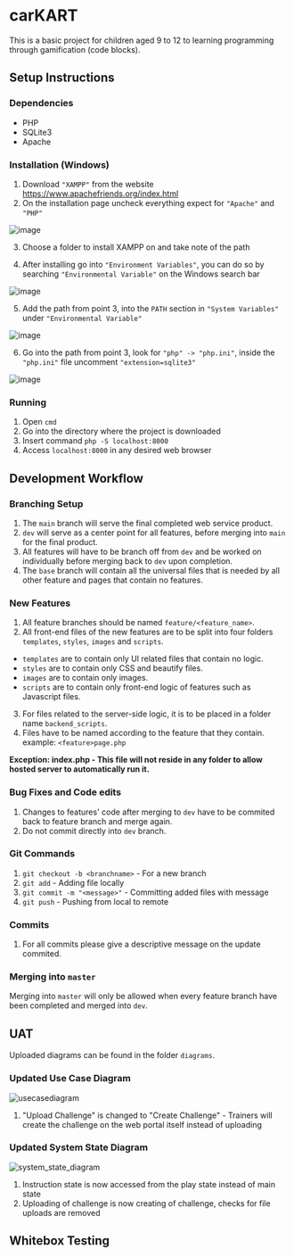 # carKART
This is a basic project for children aged 9 to 12 to learning programming through gamification (code blocks).

## Setup Instructions
### Dependencies
- PHP 
- SQLite3
- Apache

### Installation (Windows)
1. Download `"XAMPP"` from the website https://www.apachefriends.org/index.html 
2. On the installation page uncheck everything expect for `"Apache"` and `"PHP"`

![image](https://user-images.githubusercontent.com/33278298/144864710-3c5d4f79-048f-4807-aaf3-2de491165b64.png)

3. Choose a folder to install XAMPP on and take note of the path

4. After installing go into `"Environment Variables"`, you can do so by searching `"Environmental Variable"` on the Windows search bar

![image](https://user-images.githubusercontent.com/33278298/144865278-9d82c233-bc08-4a37-b3d7-4ddd3c18276f.png)

5. Add the path from point 3, into the `PATH` section in `"System Variables"` under `"Environmental Variable"`

![image](https://user-images.githubusercontent.com/33278298/144865694-c095112d-82f0-4b5f-8f76-f2cfe7aacaca.png)

6. Go into the path from point 3, look for `"php" -> "php.ini"`, inside the `"php.ini"` file uncomment `"extension=sqlite3"`

![image](https://user-images.githubusercontent.com/33278298/144866302-0edd5f11-82bc-48da-9ae6-2e5a724d16ae.png)

### Running
1. Open `cmd`
2. Go into the directory where the project is downloaded
3. Insert command `php -S localhost:8000`
4. Access `localhost:8000` in any desired web browser

## Development Workflow
### Branching Setup
1. The `main` branch will serve the final completed web service product.
1. `dev` will serve as a center point for all features, before merging into `main` for the final product. 
2. All features will have to be branch off from `dev` and be worked on individually before merging back to `dev` upon completion.
3. The `base` branch will contain all the universal files that is needed by all other feature and pages that contain no features.

### New Features
1. All feature branches should be named `feature/<feature_name>`.
2. All front-end files of the new features are to be split into four folders `templates`, `styles`, `images` and `scripts`.
- `templates` are to contain only UI related files that contain no logic.
- `styles` are to contain only CSS and beautify files.
- `images` are to contain only images.
- `scripts` are to contain only front-end logic of features such as Javascript files.
3. For files related to the server-side logic, it is to be placed in a folder name `backend_scripts`.
4. Files have to be named according to the feature that they contain. example: `<feature>page.php`

**Exception: index.php - This file will not reside in any folder to allow hosted server to automatically run it.**

### Bug Fixes and Code edits
1. Changes to features' code after merging to `dev` have to be commited back to feature branch and merge again.
2. Do not commit directly into `dev` branch. 

### Git Commands
1. `git checkout -b <branchname>` - For a new branch
2. `git add` - Adding file locally
3. `git commit -m "<message>"` - Committing added files with message
4. `git push` - Pushing from local to remote

### Commits
1. For all commits please give a descriptive message on the update commited. 

### Merging into `master`
Merging into `master` will only be allowed when every feature branch have been completed and merged into `dev`.
    

## UAT 
Uploaded diagrams can be found in the folder `diagrams`.

### Updated Use Case Diagram
![usecasediagram](https://user-images.githubusercontent.com/33278298/144854681-48e9a177-552b-453d-954d-29faa66bbe73.png)
1. "Upload Challenge" is changed to "Create Challenge" - Trainers will create the challenge on the web portal itself instead of uploading

### Updated System State Diagram
![system_state_diagram](https://user-images.githubusercontent.com/33278298/144854700-a89bdaf5-20ba-45c7-9359-378524571c73.png)
1. Instruction state is now accessed from the play state instead of main state
2. Uploading of challenge is now creating of challenge, checks for file uploads are removed 


## Whitebox Testing
